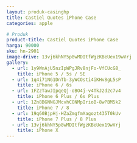 ```yaml
---
layout: produk-casinghp
title: Castiel Quotes iPhone Case
categories: apple

# Produk
product-title: Castiel Quotes iPhone Case
harga: 90000
sku: hn-2901
image-drive: 13vj6khNY5p8wMDItfWgzKBeUex19wVrj
gallery:
  - url: 1y9WnAjU5nzIpWPgJRv8njFo-VfCUcG8_
    title: iPhone 5 / 5s / SE
  - url: 1q4i71NG1DnTb-3yWCOsti4iKHv8gL5sP
    title: iPhone 6 / 6s
  - url: 1FZzTawJIpqeQj-oBO4j-v4TkJ2d2c7v4
    title: iPhone 6 Plus / 6s Plus
  - url: 1Zn8BGNNGJMcvhCONMpIrioB-8wPBM5k2
    title: iPhone 7 / 8
  - url: 19q60BjpHj-HZaZmgfmXagozt435T0kUv
    title: iPhone 7 Plus / 8 Plus
  - url: 13vj6khNY5p8wMDItfWgzKBeUex19wVrj
    title: iPhone X
---
```


